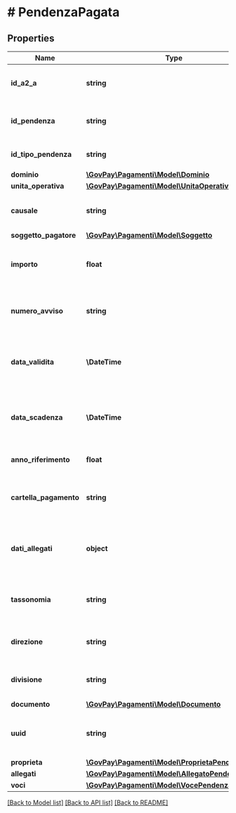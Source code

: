 # # PendenzaPagata

## Properties

Name | Type | Description | Notes
------------ | ------------- | ------------- | -------------
**id_a2_a** | **string** | Identificativo dell&#39;applicativo chiamante in GovPay |
**id_pendenza** | **string** | Identificativo della pendenza nel gestionale proprietario |
**id_tipo_pendenza** | **string** | Identificativo della tipologia di pendenza | [optional]
**dominio** | [**\GovPay\Pagamenti\Model\Dominio**](Dominio.md) |  | [optional]
**unita_operativa** | [**\GovPay\Pagamenti\Model\UnitaOperativa**](UnitaOperativa.md) |  | [optional]
**causale** | **string** | Descrizione da inserire nell&#39;avviso di pagamento | [optional]
**soggetto_pagatore** | [**\GovPay\Pagamenti\Model\Soggetto**](Soggetto.md) |  | [optional]
**importo** | **float** | Importo della pendenza. Deve corrispondere alla somma delle singole voci. | [optional]
**numero_avviso** | **string** | Identificativo univoco versamento, assegnato se pagabile da psp | [optional]
**data_validita** | **\DateTime** | Data di validita dei dati della pendenza, decorsa la quale la pendenza può subire variazioni. | [optional]
**data_scadenza** | **\DateTime** | Data di scadenza della pendenza, decorsa la quale non è più pagabile. | [optional]
**anno_riferimento** | **float** | Anno di riferimento della pendenza | [optional]
**cartella_pagamento** | **string** | Identificativo della cartella di pagamento a cui afferisce la pendenza | [optional]
**dati_allegati** | **object** | Dati applicativi allegati dal gestionale secondo un formato proprietario. | [optional]
**tassonomia** | **string** | Macro categoria della pendenza secondo la classificazione del creditore | [optional]
**direzione** | **string** | Identificativo della direzione interna all&#39;ente creditore | [optional]
**divisione** | **string** | Identificativo della divisione interna all&#39;ente creditore | [optional]
**documento** | [**\GovPay\Pagamenti\Model\Documento**](Documento.md) |  | [optional]
**uuid** | **string** | Parametro di randomizzazione delle URL di pagamento statiche | [optional]
**proprieta** | [**\GovPay\Pagamenti\Model\ProprietaPendenza**](ProprietaPendenza.md) |  | [optional]
**allegati** | [**\GovPay\Pagamenti\Model\AllegatoPendenza[]**](AllegatoPendenza.md) |  | [optional]
**voci** | [**\GovPay\Pagamenti\Model\VocePendenzaPagata[]**](VocePendenzaPagata.md) |  | [optional]

[[Back to Model list]](../../README.md#models) [[Back to API list]](../../README.md#endpoints) [[Back to README]](../../README.md)
